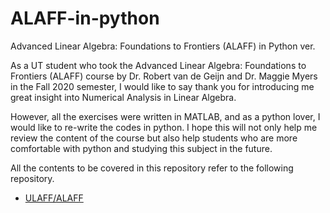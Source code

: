 # ALAFF-in-python
Advanced Linear Algebra: Foundations to Frontiers (ALAFF) in Python ver.

As a UT student who took the Advanced Linear Algebra: Foundations to Frontiers (ALAFF) course by Dr. Robert van de Geijn and Dr. Maggie Myers in the Fall 2020 semester, I would like to say thank you for introducing me great insight into Numerical Analysis in Linear Algebra.

However, all the exercises were written in MATLAB, and as a python lover, I would like to re-write the codes in python. I hope this will not only help me review the content of the course but also help students who are more comfortable with python and studying this subject in the future.

All the contents to be covered in this repository refer to the following repository.
  - [ULAFF/ALAFF](https://github.com/ULAFF/ALAFF)
